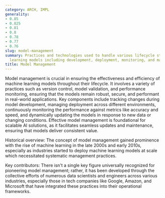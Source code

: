 ```yaml
---
category: ARCH, IMPL
generality:
- 0.85
- 0.825
- 0.81
- 0.8
- 0.78
- 0.77
- 0.76
slug: model-management
summary: Practices and technologies used to handle various lifecycle stages of machine
  learning models including development, deployment, monitoring, and maintenance.
title: Model Management
---
```


Model management is crucial in ensuring the effectiveness and efficiency of machine learning models throughout their lifecycle. It involves a variety of practices such as version control, model validation, and performance monitoring, ensuring that the models remain robust, secure, and performant in real-world applications. Key components include tracking changes during model development, managing deployment across different environments, continuously monitoring the performance against metrics like accuracy and speed, and dynamically updating the models in response to new data or changing conditions. Effective model management is foundational for scalable AI solutions, as it facilitates seamless updates and maintenance, ensuring that models deliver consistent value.

Historical overview: The concept of model management gained prominence with the rise of machine learning in the late 2000s and early 2010s, especially as industries started to deploy machine learning models at scale which necessitated systematic management practices.

Key contributors: There isn't a single key figure universally recognized for pioneering model management; rather, it has been developed through the collective efforts of numerous data scientists and engineers across various industries, especially those in tech companies like Google, Amazon, and Microsoft that have integrated these practices into their operational frameworks.